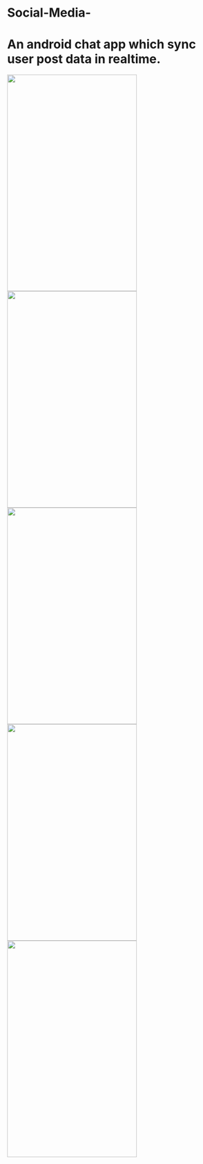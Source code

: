 # Social-Media-

# An android chat app which sync user post data in realtime.
 


<img src="https://user-images.githubusercontent.com/72352873/109297111-53f9df00-77e6-11eb-8d21-a5a85915fd9c.png" width="300" height="500" > <img src="https://user-images.githubusercontent.com/72352873/134967841-3f183c8c-e69c-4c2e-a239-733171742431.jpg" width="300" height="500" > 
<img src="https://user-images.githubusercontent.com/72352873/134967859-5016b283-e6bd-4286-b039-ce6ef1d9aa9d.jpg" width="300" height="500" >
<img src="https://user-images.githubusercontent.com/72352873/134967877-90a6ddc5-80d1-44c6-b562-9d7502fcf3b4.jpg" width="300" height="500" >  <img src="https://user-images.githubusercontent.com/72352873/134967890-3ca3d9ef-deca-417f-9741-8252b99c6c56.jpg" width="300" height="500" > 
 

